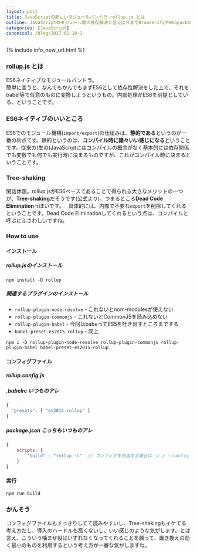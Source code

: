 ```yaml
---
layout: post
title: JavaScriptの新しいモジュールバンドラ rollup.js とは
outline: JavaScriptのモジュール間の依存解決と言えば今までBrowserifyやWebpackがメジャーどころでしたが、それらに新しいお仲間が登場したようです。ES6をベースとしていて、Tree-shakingがウリというrollup.jsとは一体どんなものなのか、簡単に調べてまとめてみました。
categories: [JavaScript]
canonical: /blog/2017-01-10-1
---
```


{% include info_new_url.html %}

### [rollup.js](http://rollupjs.org/) とは
ES6ネイティブなモジュールバンドラ。  
簡単に言うと、なんでもかんでもまずES6として依存性解決をした上で、それをbabel等で任意のものに変換しようというもの。内部処理がES6を前提としている、ということです。

### ES6ネイティブのいいところ
ES6でのモジュール機構(`import/export`)の仕組みは、**静的である**というのが一番の利点です。静的というのは、**コンパイル時に諸々いい感じになる**ということです。従来の(生の)JavaScriptにはコンパイルの概念がなく基本的には依存関係でも変数でも何でも実行時に決まるものですが、これがコンパイル時に決まるということです。

###  Tree-shaking
閑話休題。rollup.jsがES6ベースであることで得られる大きなメリットの一つが、**Tree-shaking**だそうです([公式](http://rollupjs.org/)より)。つまるところ**Dead Code Elimination**っぽいです。  
具体的には、内部で不要な`export`を削除してくれるということです。Dead Code Eliminationしてくれるという点は、コンパイルと呼ぶにふさわしいですね。

### How to use

#### インストール

##### rollup.jsのインストール
```shell
npm install -D rollup
```


##### 関連するプラグインのインストール

* `rollup-plugin-node-resolve`  - これないとnom-modulesが使えない
* `rollup-plugin-commonjs`  - これないとCommonJSを読み込めない
* `rollup-plugin-babel`  - 今回はbabeってES5を吐き出すところまでする
* `babel-preset-es2015-rollup`  - 同上

```shell
npm i -D rollup-plugin-node-resolve rollup-plugin-commonjs rollup-plugin-babel babel-preset-es2015-rollup
```


#### コンフィグファイル

##### rollup.config.js
<script src="https://gist.github.com/aloerina01/d047155a90370f4a69199301285cff6d.js"></script>


##### .babelrc いつものアレ

```javascript
{
  "presets": [ "es2015-rollup" ]
}
```


##### package.json こっちもいつものアレ

```javascript
{
	scripts: {
		"build" : "rollup -c"  // コンフィグを利用する場合は -c / --config
	}
}
```

#### 実行

```shell
npm run build
```


### かんそう
コンフィグファイルもすっきりしてて読みやすいし、Tree-shakingもイケてる考え方だし、導入のハードルも高くないし、いい感じのような気がします。とは言え、こういう噛ませ役はいずれなくなってくれることを願って、置き換えの効く最小のものを利用するという考え方が一番な気がしますね。
